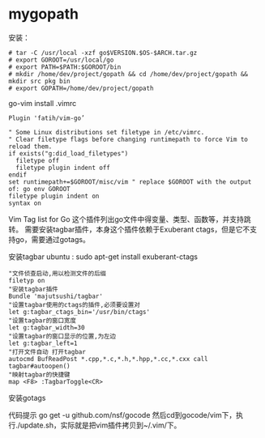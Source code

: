 # mygopath
安装：
```
# tar -C /usr/local -xzf go$VERSION.$OS-$ARCH.tar.gz
# export GOROOT=/usr/local/go
# export PATH=$PATH:$GOROOT/bin
# mkdir /home/dev/project/gopath && cd /home/dev/project/gopath && mkdir src pkg bin
# export GOPATH=/home/dev/project/gopath
```

go-vim install 
.vimrc
```
Plugin 'fatih/vim-go’

" Some Linux distributions set filetype in /etc/vimrc.  
" Clear filetype flags before changing runtimepath to force Vim to reload them.  
if exists("g:did_load_filetypes")  
  filetype off  
  filetype plugin indent off  
endif  
set runtimepath+=$GOROOT/misc/vim " replace $GOROOT with the output of: go env GOROOT  
filetype plugin indent on  
syntax on  
```

Vim Tag list for Go
这个插件列出go文件中得变量、类型、函数等，并支持跳转。
需要安装tagbar插件，本身这个插件依赖于Exuberant ctags，但是它不支持go，需要通过gotags。


安装tagbar
ubuntu :
sudo apt-get install exuberant-ctags
```
"文件侦查启动,用以检测文件的后缀
filetyp on
"安装tagbar插件
Bundle 'majutsushi/tagbar'
"设置tagbar使用的ctags的插件,必须要设置对
let g:tagbar_ctags_bin='/usr/bin/ctags'
"设置tagbar的窗口宽度
let g:tagbar_width=30
"设置tagbar的窗口显示的位置,为左边
let g:tagbar_left=1
"打开文件自动 打开tagbar
autocmd BufReadPost *.cpp,*.c,*.h,*.hpp,*.cc,*.cxx call tagbar#autoopen()
"映射tagbar的快捷键
map <F8> :TagbarToggle<CR>
```
 安装gotags


代码提示
go get -u github.com/nsf/gocode
然后cd到gocode/vim下，执行./update.sh，实际就是把vim插件拷贝到~/.vim/下。

